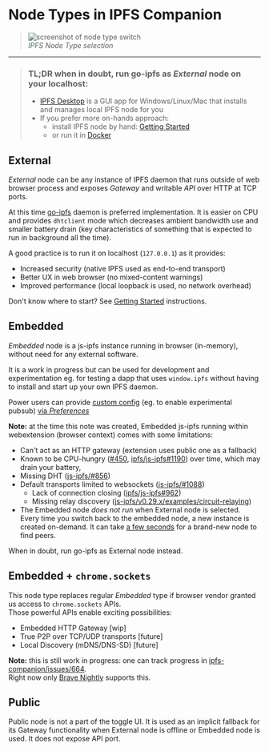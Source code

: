 # Node Types in IPFS Companion

> ![screenshot of node type switch](https://user-images.githubusercontent.com/157609/42382479-b4d98768-8134-11e8-979c-69b758846bf0.png)<br/>
> _IPFS Node Type selection_
----

> ### **TL;DR** when in doubt, run go-ipfs as _External_ node on your localhost:
> - [IPFS Desktop](https://github.com/ipfs-shipyard/ipfs-desktop) is a GUI app for Windows/Linux/Mac that installs and manages local IPFS node for you
> - If you prefer more on-hands approach:
>   - install IPFS node by hand: [Getting Started](https://ipfs.io/docs/getting-started/)
>   - or run it in [Docker](https://github.com/ipfs/go-ipfs#docker-usage)

## External

_External_ node can be any instance of IPFS daemon that runs outside of web
browser process and exposes _Gateway_ and writable _API_ over HTTP at TCP ports.

At this time [go-ipfs](https://github.com/ipfs/go-ipfs) daemon is preferred
implementation. It is easier on CPU and provides `dhtclient` mode which
decreases ambient bandwidth use and smaller battery drain (key characteristics
of something that is expected to run in background all the time).

A good practice is to run it on localhost (`127.0.0.1`) as it provides:
- Increased security (native IPFS used as end-to-end transport)
- Better UX in web browser (no mixed-content warnings)
- Improved performance (local loopback is used, no network overhead)

Don't know where to start? See [Getting Started](https://ipfs.io/docs/getting-started/) instructions.


## Embedded

_Embedded_ node is a js-ipfs instance running in browser (in-memory), without need for
any external software.

It is a work in progress but can be used for development and experimentation
eg. for testing a dapp that uses `window.ipfs` without having to install and
start up your own IPFS daemon.

Power users can provide [custom config](https://github.com/ipfs/js-ipfs#faq) (eg. to enable experimental pubsub) [via _Preferences_](https://user-images.githubusercontent.com/157609/38084660-0b97c0cc-334e-11e8-9368-823345ced67f.png)

**Note:** at the time this note was created, Embedded js-ipfs running within webextension (browser context) comes with some limitations:

- Can't act as an HTTP gateway (extension uses public one as a fallback)
- Known to be CPU-hungry
  ([#450](https://github.com/ipfs-shipyard/ipfs-companion/issues/450),
  [ipfs/js-ipfs#1190](https://github.com/ipfs/js-ipfs/issues/1190)) over time, which may drain your battery,
- Missing DHT ([js-ipfs/#856](https://github.com/ipfs/js-ipfs/pull/856))
- Default transports limited to websockets ([js-ipfs/#1088](https://github.com/ipfs/js-ipfs/issues/1088))
    - Lack of connection closing
    ([ipfs/js-ipfs#962](https://github.com/ipfs/js-ipfs/issues/962))
    - Missing relay discovery ([js-ipfs/v0.29.x/examples/circuit-relaying](https://github.com/ipfs/js-ipfs/tree/v0.29.3/examples/circuit-relaying))
- The Embedded node _does not run_ when External node is selected.  Every time
  you switch back to the embedded node, a new instance is created on-demand. It
  can take [a few
  seconds](https://user-images.githubusercontent.com/157609/38493690-4a77bd9e-3bf3-11e8-85da-ba06fd94cdbf.gif)
  for a brand-new node to find peers.

When in doubt, run go-ipfs as External node instead.


## Embedded + `chrome.sockets`

This node type replaces regular _Embedded_ type if browser vendor granted us access to `chrome.sockets` APIs.  
Those powerful APIs enable exciting possibilities:

- Embedded HTTP Gateway [wip]
- True P2P over TCP/UDP transports [future]
- Local Discovery (mDNS/DNS-SD) [future]

**Note:** this is still work in progress: one can track progress in [ipfs-companion/issues/664](https://github.com/ipfs-shipyard/ipfs-companion/issues/664).  
Right now only [Brave Nightly](https://brave.com/download-nightly/) supports this.  


## Public

Public node is not a part of the toggle UI. It is used as an implicit fallback for its Gateway functionality when External node is offline or Embedded node is used.
It does not expose API port.

